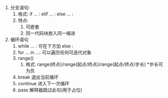 1. 分支语句:
	1. 格式: if ... :
	         elif ... :
                 else ... :
	2. 特点:
		1. 可嵌套
		2. 同一代码块放入同一缩进
2. 循环语句
	1. while ... :
		可在下方加 else :
	2. for ... in ...:
		可以遍历任何可迭代对象
	3. range()
		1. 格式: range(终点)/range(起点/终点)/range(起点/终点/步长)
			*步长可为负
	4. break    退出当前循环
	5. continue 进入下一次循环
	6. pass     解释器跳过此句(用于占位)

